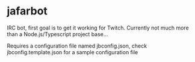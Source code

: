 # jafarbot

IRC bot, first goal is to get it working for Twitch. Currently not much more than a Node.js/Typescript project base...

Requires a configuration file named jbconfig.json, check jbconfig.template.json for a sample configuration file
